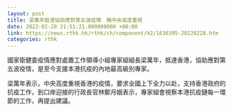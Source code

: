 ```yaml
---
layout: post
title: 梁萬年抵港協助應對第五波疫情　稱中央高度重視
date: 2022-02-28 21:51:21.000000000 +08:00
link: https://news.rthk.hk/rthk/ch/component/k2/1636395-20220228.htm
categories: rthk
---
```


國家衛健委疫情應對處置工作領導小組專家組組長梁萬年，抵達香港，協助應對第五波疫情，是至今支援本港抗疫的內地最高級別專家。 

梁萬年表示，中央高度重視香港的疫情，要求全國上下全力以赴，支持香港政府的抗疫工作，到口岸迎接的行政長官林鄭月娥表示，專家組會視察本港抗疫鏈每一環節的工作，再提出建議。
